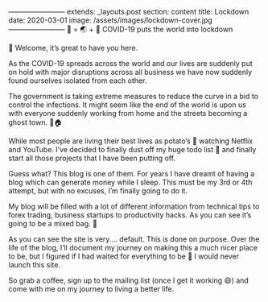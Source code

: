 ————————
extends: _layouts.post
section: content
title: Lockdown
date: 2020-03-01
image: /assets/images/lockdown-cover.jpg
————————
🦠 = 🌏 + 🔐 COVID-19 puts the world into lockdown

👋 Welcome, it’s great to have you here. 

As the COVID-19 spreads across the world and our lives are suddenly put on hold with major disruptions across all business we have now suddenly found ourselves isolated from each other.

The government is taking extreme measures to reduce the curve in a bid to control the infections. It might seem like the end of the world is upon us with everyone suddenly working from home and the streets becoming a ghost town. 👻🏠

While most people are living their best lives as potato’s 🥔 watching Netflix and YouTube. I’ve decided to finally dust off my huge todo list 📝 and finally start all those projects that I have been putting off.

Guess what? This blog is one of them. For years I have dreamt of having a blog which can generate money while I sleep. This must be my 3rd or 4th attempt, but with no excuses, I’m finally going to do it. 

My blog will be filled with a lot of different information from technical tips to forex trading, business startups to productivity hacks. As you can see it’s going to be a mixed bag. 🎒

As you can see the site is very.... default. This is done on purpose. Over the life of the blog, I’ll document my journey on making this a much nicer place to be, but I figured if I had waited for everything to be 💯 I would never launch this site. 

So grab a coffee, sign up to the mailing list (once I get it working 😄) and come with me on my journey to living a better life. 